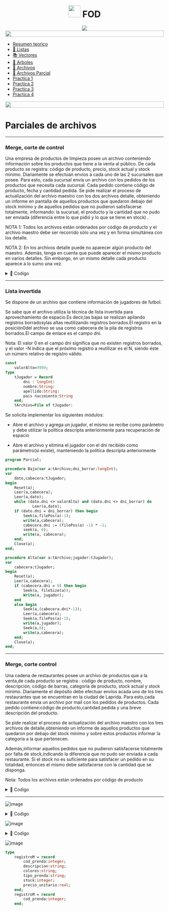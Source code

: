 <h1 align="center"><img src="https://media.giphy.com/media/sXD7snjkFWKaWzNt9D/giphy.gif" height="38" /> FOD </a>
</h1>

<div align='center'>
<img src='https://media.giphy.com/media/N3yLGQ1oMYfGU/giphy.gif'>
</div>

<img src= 'https://i.gifer.com/origin/8c/8cd3f1898255c045143e1da97fbabf10_w200.gif' height="20" width="100%">

- [Resumen teorico](https://inakilapeyre.notion.site/inakilapeyre/Fundamentos-de-Organizaci-n-de-Datos-b2375e1e8e2c441693bb98c470261c69)
- [🧾 Listas](/Documentos/Codigos/Listas.md)
- [📚 Vectores](/Documentos/Codigos/Vectores.md)
- [🌳 Arboles](/Documentos/Codigos/Arboles.md)
- [📁 Archivos](/Documentos/Codigos/Archivos.md)
- [📁 Archivos Parcial](/Documentos/ParArchivos.md)
- [Practica 1](/Documentos/Practicas/Practica1Nueva.md)
- [Practica 2](/Documentos/Practicas/Practica2.md)
- [Practica 3](/Documentos/Practicas/Practica3.md)
- [Practica 4](/Documentos/Practicas/Practica4.md)

</td></tr></table>

<img src= 'https://i.gifer.com/origin/8c/8cd3f1898255c045143e1da97fbabf10_w200.gif' height="20" width="100%">


# Parciales de archivos

---

### Merge, corte de control

Una empresa de productos de limpieza posee un archivo conteniendo información sobre los productos que tiene a la venta al público. 
De cada producto se registra: código de producto, precio, stock actual y stock mínimo. 
Diariamente se efectúan envíos a cada uno de las 2 sucursales que posee. 
Para esto, cada sucursal envía un archivo con los pedidos de los productos que necesita cada sucursal.
Cada pedido contiene código de producto, fecha y cantidad pedida. 
Se pide realizar el proceso de actualización del archivo maestro con los dos archivos detalle, obteniendo un informe en pantalla de aquellos productos que quedaron
debajo del stock mínimo y de aquellos pedidos que no pudieron satisfacerse totalmente, informando: la sucursal, el producto y la cantidad que no pudo ser enviada
(diferencia entre lo que pidió y lo que se tiene en stock) .


NOTA 1: Todos los archivos están ordenados por código de producto y el archivo maestro debe ser recorrido sólo una vez y en forma simultánea con los detalle. 

NOTA 2: En los archivos detalle puede no aparecer algún producto del maestro. Además, tenga en cuenta que puede aparecer el mismo producto en varios detalles.
Sin embargo, en un mismo detalle cada producto aparece a lo sumo una vez.

<details><summary>📘 Codigo</summary>

```pascal
program Parcial;
const 
    CANTIDAD = 2;
    VALOR_ALTO = 9999;
type
    RANGO = 1..CANTIDAD;
    producto = record
        codigo:integer;
        precio:real;
        stock_actual:integer;
        stock_minimo:integer;
    end;
    pedido = record
        codigo:integer;
        fecha:string;
        cant_pedida:integer;
    end;
    maestro = file of producto;
    detalle = file of pedido;
    vector_detalle = array [RANGO] of detalle;
    vector_detalle_registro = array [RANGO] of pedido;
//____________________________________________
procedure LeerD(var d:detalle;var dato:pedido);
    begin
        if not eof(d) then
            Read(d,dato)
        else
            dato.codigo:=VALOR_ALTO
    end;
procedure LeerM(var m:maestro;var dato:producto);
    begin
        if not eof(m) then
            Read(m,dato)
        else
            dato:=VALOR_ALTO;
    end;
procedure ResetDetalles(var vd:vector_detalle;var vdr:vector_detalle_registro);
    var
        i:integer;
        iStr:string;
    begin
        for i:=1 to CANTIDAD do
        begin
            Str(i,iStr);
            Assign(vd[i],'detalle ' + iStr);
            Reset(vd[i]);
            LeerD(vd[i],vdr[i]);
        end;
    end;
procedure CloseDetalles(var vd:vector_detalle);
    var
        i:integer;
    begin
        for i:=1 to CANTIDAD do
        begin
            Close(vd[i]);
        end;
    end;
procedure minimo(var vd:vector_detalle;var vdr:vector_detalle_registro;var sucursal:integer;var min:pedido);
    var
        i:integer;
    begin
        min.codigo:=VALOR_ALTO;
        for i:=1 to CANTIDAD do begin
            if vdr[i].codigo<min.codigo then
                min:=vdr[i];
                sucursal:=i;
        end;
        if min.codigo <> VALOR_ALTO then
            LeerD(vd[sucursal],vdr[sucursal]);
    end;
procedure merge(var m:maestro;var vd:vector_detalle;var vdr:vector_detalle_registro;);
var
    min:pedido;
    datoM:producto;
    sucursal:integer;
    cant_total:integer;
    cantidad:integer;
begin
    Reset(m); ResetDetalles(vd,vdr);
    minimo(vd,vdr,min,sucursal);
    while min.codigo <> VALOR_ALTO do
    begin
        LeerM(m,datoM);
        while datoM.codigo <> min.codigo do //Puede no existir
            LeerM(m,datoM);
        cant_total:=0;
        while datoM.codigo = min.codigo do
        begin
            cant_total:=cant_total+min.cant_pedida;
            minimo(vd,vdr,min,sucursal);
        end;
        datoM.stock_actual:=datoM.stock_actual-cant_total;
        if (datoM.stock_actual<datoM.stock_minimo) and (0<=datoM.stock_actual) then
        begin
            Write('debajo del stock mínimo ');
            Writeln(datoM.codigo);
        end;
        if datoM.stock_actual<0 then
        begin
            Write(sucursal);
            write(datoM.codigo);
            cantidad:=datoM.stock_actual*-1;
            writeln(cantidad);
            datoM.stock_actual:=0;
        end;
        Seek(m,FilePos(m)-1);
        Write(m,datoM);   
    end;
    Close(m); CloseDetalles(vd);
end;
var
    m:maestro;
    vd:vector_detalle;
    vdr:vector_detalle_registro;
begin
    Assign(m,'maestro.data');
    merge(m,vd,vdr);
end.
```

</details>

---

### Lista invertida

Se dispone de un archivo que contiene información de jugadores de futbol.

Se sabe que el archivo utiliza la técnica de lista invertida para aprovechamiento de espacio.Es decir,las bajas se realizan apilando registros borradosylas altas reutilizando registros borrados.El registro en la posición0del archivo se usa como cabecera de la pila de registros borrados.El campo de enlace es el campo dni.

Nota: El valor 0 en el campo dni significa que no existen registros borrados, y el valor -N indica que el próximo registro a reutilizar es el N, siendo éste un número relativo de registro válido.

```pas
const
    valorAlto=9999;
Type
    tJugador = Record
        dni : longInt:
        nombre:String:
        apellido:String:
        pais nacimiento:String
    end;
    tArchivo=File of tJugador:
```

Se solicita implementar los siguientes módulos:

- Abre el archivo y agrega un jugador, el mismo se recibe como parámetro y debe utilizar la política descripta anteriormente para recuperación de espacio

- Abre el archivo y elimina el jugador con el dni recibido como parámetro(si existe), manteniendo la política descripta anteriormente

```pas
program Parcial;

procedure Baja(var a:tArchivo;dni_borrar:longInt);
var
    dato,cabecera:tJugador;
begin
    Reset(a);
    Leer(a,cabecera);
    Leer(a,dato);
    while (dato.dni <> valorAlto) and (dato.dni <> dni_borrar) do
            Leer(a,dato);
    if (dato.dni = dni_borrar) then begin
        Seek(a,filePos(a)-1);
        write(a,cabecera);
        cabecera.dni := (filePos(a) -1) * -1;
        seek(a, 0);
        write(a, cabecera);
    end;
    Close(a);
end;

procedure Alta(var a:tArchivo;jugador:tJugador);
var
    cabecera:tJugador;
begin
    Reset(a);
    Leer(a,cabecera);
    if (cabecera.dni = 0) then begin
        Seek(a, fileSize(a));
        Write(a, jugador);
    end
    else begin
        Seek(a,(cabecera.dni*-1));
        Leer(a,cabecera);
        Seek(a,filePos(a)-1);    
        write(a,jugador);
        Seek(a,0);
        write(a,cabecera);
    end;
    Close(a);
end;
```

---

### Merge, corte control

Una cadena de restaurantes posee un archivo de productos que a la venta,de cada producto se registra : código de producto, nombre, descripción, código de barras, categoría de producto, stock actual y stock mínimo. Diariamente el depósito debe efectuar envíos acada uno de los tres restaurantes que se encuentran en la ciudad de Laprida. Para esto,cada restaurante envia un archivo por mail con los pedidos de productos. Cada pedido contiene:código de producto,cantidad pedida y una breve descripción del producto.

Se pide realizar el proceso de actualización del archivo maestro con los tres archivos de detalle,obteniendo un informe de aquellos productos que quedaron por debajo del stock mínimo y sobre estos productos informar la categoría a la que pertenecen. 

Además,informar aquellos pedidos que no pudieron satisfacerse totalmente por falta de stock,indicando la diferencia que no pudo ser enviada a cada restaurante. Si el stock no es suficiente para satisfacer un pedido en su totalidad, entonces el mismo debe satisfacerse con la cantidad que se disponga.

Nota: Todos los archivos están ordenados por código de producto

<details><summary>📘 Codigo</summary>

```pas
program Parcial;
const
    DIMF = 3;
    VALORALTO = 9999;

type
    cadena20 = string[20];
    producto = record
        codigo:integer;
        nombre:cadena20;
        codigo_barras:integer;
        categoria:cadena20;
        stock_actual:integer;
        stock_min:integer;
    end;
    registroD = record
        codigo:integer;
        cant_pedida:integer;
        descripcion:cadena20;
    end;
    archivoM = file of producto;
    archivoD = file of registroD;
    vector_archivoD = array [1..DINF] of archivoD;
    vector_datosD = array [1..DIMF] of registroD;

//________________________________________
procedure ResetDetalles(var vd:vector_archivoD;var vdd:vector_datosD);
var
    i:integer;
    iStr:cadena20;
begin
    for i:=1 to DIMF do
    begin
        Str(i,iStr);
        assign(vd[i],'detalle'+iStr);
        reset(vd[i]);
        LeerD(vd[i],vdd[i]);
    end;
end;
//________________________________________
procedure CloseDetalles(var vd:vector_archivoD);
var
    i:integer;
begin
    for i:=1 to DIMF do
        Close(vd[i]);
end;
//________________________________________
procedure LeerM(var m:archivoM;dato:producto);
begin
    if not eof (m) then
        Read(m,dato)
    else
        dato.codigo:=VALORALTO;
end;
procedure LeerD(var d:archivoD;dato:registroD);
begin
    if not eof (d) then
        Read(d,dato)
    else
        dato.codigo:=VALORALTO;
end;
//________________________________________
procedure minimo(var vd:vector_archivoD;var vdd:vector_datosD;var min:archivoD;var minPos:integer);
var
    i:integer;
begin
    min.codigo:=VALORALTO;
    for i:=1 to DIMF do
    begin
        if (vdd[i].codigo< min.codigo ) then
        begin
            min:=vdd[i];
            minPos:=i;
        end;
    end;
    if (min.codigo <> VALORALTO) then 
        LeerD(vd[minPos],vdd[minPos]);
end;
//________________________________________
procedure Merge(var m:archivoM;var vd:vector_archivoD;var vdd:vector_datosD);
var
    datoM:producto;
    min:producto;
    posMin:integer;
    diferencia:integer;
begin
    posMin:=valorAlto;
    diferencia:=0;
    Reset(m);
    ResetDetalles(vd,vdd);
    minimo(vd,vdd,min,posMin);
    while (min.codigo<>VALORALTO) do
    begin
        LeerM(m,datoM);
        while (datoM.codigo <> min.codigo) do
            LeerM(m,datoM);
        while (datoM.codigo = min.codigo) and (min.codigo<>VALORALTO) do begin
            if (datoM.stock_actual < min.cant_pedida) then
            begin
                diferencia = (datoM.stock_actual - min.cant_pedida)*-1;
                writenln('Diferencia ', diferencia, 'en la sucursal ', posMin); 
            end;
            datoM.stock_actual:=datoM.stock_actual - min.cant_pedida;
            if (datoM.stock_actual< 0) then
                datoM.stock_actual:=0;
            minimo(vd,vdd,min,posMin);
        end;
        if (datoM.stock_actual < datoM.stock_min) then
        begin
            writeln(datoM.codigo);
            writeln(datoM.categoria);
        end;

        seek(m,filePos(m)-1);
        write(m,datoM);
    end;
    Close(m);
    CloseDetalles(vd);
end;
//________________________________________
var
    m:archivoM;
    vd:vector_archivoD;
    vdd:vector_datosD;
begin
    Assign(m,'maestro.data');
    Merge(m,vd,vdd);
end;
```

</details>

---


![image](https://user-images.githubusercontent.com/55964635/175982889-28b6814a-ff23-4972-a413-6bace4e0182a.png)


<details><summary>📘 Codigo</summary>

```Pas
program primeraFecha;
const
    CANTIDAD = 5;
    VA = 9999;
type
    carrera = record
        dni:integer;
        apellido:string;
        nombre:string;
        kms:integer;
        ganoSiNo:integer;
    end;
    detalle = file of carrera;
    registroM = record
        dni:integer;
        apellido:string;
        kms_total:integer;
        ganadas:integer;
    end;
    maestro = file of registroM;
    vector_detalle = array [1..CANTIDAD] of detalle;
    vector_detalle_registro = array [1..CANTIDAD] of carrera;

procedure LeerD(var d:detalle;var dato:carrera);
begin
    if not eof (d) then
        Read(d,dato);
    else
        dato.dni:=VA;
end;

procedure ResetDetalles(var vd:vector_detalle;var vdr:vector_detalle_registro);
var
    i:integer;
    iStr:string;
    dato:carrera;
begin
    for i:=1 to CANTIDAD do
    begin
        Str(i,iStr);
        Assign(vd[i],'detalle' + iStr);
        Reset(vd[i]);
        LeerD(vd[i],vdr[i]);
    end;
end.
procedure CloseDetalles(var vd:vector_detalle);
var
    i:integer;
begin
    for i:=1 to CANTIDAD do
        Close(vd[i]);
end;
procedure minimo(var vd:vector_detalle;var vdr:vector_detalle_registro;var min:carrera);
var
    i:integer;
    pos:integer;
begin
    min.dni:=VA;
    for i:=1 to CANTIDAD do
    begin
        if (vdr[i].dni < min.dni) then
        begin
            min:=vdr[i];
            pos:=i;
        end;
    end;
    if min.dni <> VA then
        LeerD(vd[pos],vdr[pos]);
end;

procedure merge(var m:maestro;var vd:vector_detalle;var vdr:vector_detalle_registro);
var
    min:carrera;
    datoM:registroM;
    actual:carrera;
begin
    Rewrite(m); ResetDetalles(vd,vdr);
    minimo(vd,vdr,min);
    while (min.dni <> VA) do
    begin
        actual:=min;
        while actual.dni = min.dni do
        begin
            datoM.kms_total:= datoM.kms_total + min.kms;
            datoM.ganadas:= datoM.ganadas + min.ganoSiNo;
            minimo(vd,vdr,min);
        end;
        write(m,datoM);
    end;
    Close(m); CloseDetalle(vd);
end;
var
    m:maestro;
    vd:vector_detalle;
    vdr:vector_detalle_registro;
begin
    Assign(m,'maestro.data');
    merge(m,vd,vdr);
end.
```

</details>

![image](https://user-images.githubusercontent.com/55964635/176000672-e84f9fa7-3e0c-416e-a7e7-4847a51740e2.png)

<details><summary>📘 Codigo</summary>

```pas
type
    persona = record
        DNI:integer;
        nombre:string;
        apellido:string;
        sueldo:real;
    end;
    tArchivo = file of persona;
```

```pas
procedure crear(var arch: tArchivo; var info:TEXT);
var
    dato:persona;
begin
    Rewrite(arch); Reset(info);
    while not eof(info) begin
        Read(info,dato);
        write(arch,dato);
    end;
    Close(arch); Close(info);
end;

//_____________________________
procedure agregar(var arch: tArchivo; p:persona);
var
    cabecera:persona;
    dato:persona;
begin
    Reset(arch);
    Leer(arch,cabecera);
    if (cabecera.DNI = 0); //Lo agrega al ginal
    begin
        Seek(arch,fileZise(arch));
        write(arch,p);
    end
    else
        begin
            Seek(arch,(cabecera.DNI*-1));
            Leer(arch,dato)
            Seek(a,filePos(arch)-1);   
            write(arch,p);
            Seek(arch,0);
            write(arch,dato);
        end;
    Close(arch);
end;

procedure eliminar(var arch:tArchivo:DNI:integer);
var
    dato:persona;
    cabecera:persona;
begin
    Reset(arch);
    Leer(arch,cabecera)
    Leer(arch,dato)
    while (dato.DNI <> DNI) and (dato.DNI <> VA) do
        Leer(arch,dato)
    if (dato.DNI = DNI) then 
    begin
        Seek(arch,filePos(arch)-1);
        Leer(a,cabecera);
        cabecera.DNI:= (seek(arch, filePos(arch)-1))*-1;
        Seek(arch,0);
        write(arch,cabecera);
    end;
    Close(arch);
end;
```


</details>


![image](https://user-images.githubusercontent.com/55964635/176021332-be5b11a7-2ca2-4d1d-b828-e3f9247a397d.png)

```Pascal
type
    registroM = record
        cod_prenda:integer;
        descripcion:string;
        colores:string;
        tipo_prenda:string;
        stock:integer;
        precio_unitario:real;
    end;
    registroM = record
        cod_prenda:integer;
    end;
```
